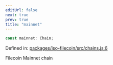 ```yaml
---
editUrl: false
next: true
prev: true
title: "mainnet"
---
```


```ts
const mainnet: Chain;
```

Defined in: [packages/iso-filecoin/src/chains.js:6](https://github.com/hugomrdias/filecoin/blob/main/packages/iso-filecoin/src/chains.js#L6)

Filecoin Mainnet chain
